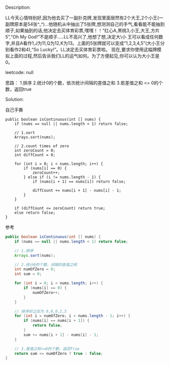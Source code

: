 Description:

LL今天心情特别好,因为他去买了一副扑克牌,发现里面居然有2个大王,2个小王(一副牌原本是54张^_^)...他随机从中抽出了5张牌,想测测自己的手气,看看能不能抽到顺子,如果抽到的话,他决定去买体育彩票,嘿嘿！！“红心A,黑桃3,小王,大王,方片5”,“Oh My God!”不是顺子.....LL不高兴了,他想了想,决定大\小 王可以看成任何数字,并且A看作1,J为11,Q为12,K为13。上面的5张牌就可以变成“1,2,3,4,5”(大小王分别看作2和4),“So Lucky!”。LL决定去买体育彩票啦。 现在,要求你使用这幅牌模拟上面的过程,然后告诉我们LL的运气如何。为了方便起见,你可以认为大小王是0。
 
leetcode: null

思路：
1.排序
2.统计0的个数，依次统计间隔的差值之和
3.若差值之和 <= 0的个数，返回true

Solution:

自己手撕
```
public boolean isContinuous(int [] nums) {
    if (nums == null || nums.length < 1) return false;
    
    // 1.sort
    Arrays.sort(nums);
    
    // 2.count times of zero
    int zeroCount = 0;
    int diffCount = 0;
    
    for (int i = 0; i < nums.length; i++) {
        if (nums[i] == 0) {
            zeroCount++;
        } else if (i != nums.length - 1) {
            if (nums[i + 1] == nums[i]) return false;
            
            diffCount += nums[i + 1] - nums[i] - 1;
        }
    }
    
    if (diffCount <= zeroCount) return true;
    else return false;
}
```

参考

```java
public boolean isContinuous(int [] nums) {
    if (nums == null || nums.length < 1) return false;

    // 1.排序 
    Arrays.sort(nums);

    // 2.统计0的个数，间隔的差值之和 
    int numOfZero = 0;
    int sum = 0;

    for (int i = 0; i < nums.length; i++) {
        if (nums[i] == 0) {
            numOfZero++;
        } 
    }

    // 排序好之后为 0,0,0,2,5
    for (int i = numOfZero; i < nums.length - 1; i++) {
        if (nums[i] == nums[i + 1]) {
            return false;
        }
        sum += nums[i + 1] - nums[i] - 1;
    }

    // 3.差值之和<=0的个数，返回True
    return sum <= numOfZero ? true : false;
}
```